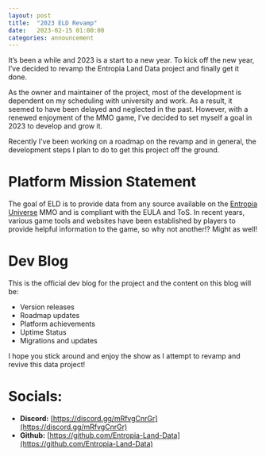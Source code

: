 ```yaml
---
layout: post
title:  "2023 ELD Revamp"
date:   2023-02-15 01:00:00
categories: announcement
---
```

It’s been a while and 2023 is a start to a new year. To kick off the new year, I’ve decided to revamp the Entropia Land Data project and finally get it done. 

As the owner and maintainer of the project, most of the development is dependent on my scheduling with university and work. As a result, it seemed to have been delayed and neglected in the past. However, with a renewed enjoyment of the MMO game, I’ve decided to set myself a goal in 2023 to develop and grow it. 

Recently I’ve been working on a roadmap on the revamp and in general, the development steps I plan to do to get this project off the ground. 

# Platform Mission Statement
The goal of ELD is to provide data from any source available on the [Entropia Universe](entropiauniverse.com) MMO and is compliant with the EULA and ToS. In recent years, various game tools and websites have been established by players to provide helpful information to the game, so why not another!? Might as well!

# Dev Blog
This is the official dev blog for the project and the content on this blog will be:

- Version releases
- Roadmap updates
- Platform achievements
- Uptime Status
- Migrations and updates

I hope you stick around and enjoy the show as I attempt to revamp and revive this data project!

# Socials:
- **Discord:** [https://discord.gg/mRfvgCnrGr](https://discord.gg/mRfvgCnrGr)
- **Github:** [https://github.com/Entropia-Land-Data](https://github.com/Entropia-Land-Data)